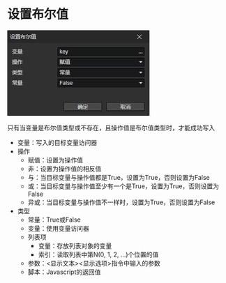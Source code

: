 # 设置布尔值

![](img/setBoolean-1.png)

只有当变量是布尔值类型或不存在，且操作值是布尔值类型时，才能成功写入

- 变量：写入的目标变量访问器
- 操作
  - 赋值：设置为操作值
  - 非：设置为操作值的相反值
  - 与：当目标变量与操作值都是True，设置为True，否则设置为False
  - 或：当目标变量与操作值至少有一个是True，设置为True，否则设置为False
  - 异或：当目标变量与操作值不一样时，设置为True，否则设置为False
- 类型
  - 常量：True或False
  - 变量：使用变量访问器
  - 列表项
    - 变量：存放列表对象的变量
    - 索引：读取列表中第N(0, 1, 2, ...)个位置的值
  - 参数：<显示文本><显示选项>指令中输入的参数
  - 脚本：Javascript的返回值